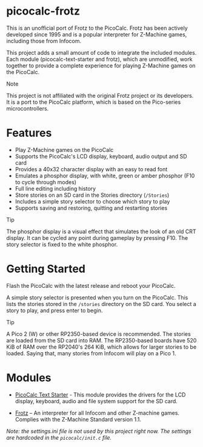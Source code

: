 # picocalc-frotz

This is an unofficial port of Frotz to the PicoCalc. Frotz has been actively developed since 1995 and is a popular interpreter for Z-Machine games, including those from Infocom.

This project adds a small amount of code to integrate the included modules. Each module (picocalc-text-starter and frotz), which are unmodified, work together to provide a complete experience for playing Z-Machine games on the PicoCalc.

> [!NOTE]
> This project is not affiliated with the original Frotz project or its developers. It is a port to the PicoCalc platform, which is based on the Pico-series microcontrollers.


# Features

- Play Z-Machine games on the PicoCalc
- Supports the PicoCalc's LCD display, keyboard, audio output and SD card
- Provides a 40x32 character display with an easy to read font
- Emulates a phosphor display, with white, green or amber phosphor (F10 to cycle through modes)
- Full line editing including history
- Store stories on an SD card in the Stories directory (`/Stories`)
- Includes a simple story selector to choose which story to play
- Supports saving and restoring, quitting and restarting stories

> [!TIP]
> The phosphor display is a visual effect that simulates the look of an old CRT display. It can be cycled any point during gameplay by pressing F10. The story selector is fixed to the white phosphor.

# Getting Started

Flash the PicoCalc with the latest release and reboot your PicoCalc.

A simple story selector is presented when you turn on the PicoCalc. This lists the stories stored in the `/stories` directory on the SD card. You select a story to play, and press enter to begin.

> [!TIP]
>A Pico 2 (W) or other RP2350-based device is recommended. The stories are loaded from the SD card into RAM. The RP2350-based boards have 520 KiB of RAM over the RP2040's 264 KiB, which allows for larger stories to be loaded. Saying that, many stories from Infocom will play on a Pico 1.

# Modules

- [PicoCalc Text Starter](https://github.com/BlairLeduc/picocalc-text-starter) - This module provides the drivers for the LCD display, keyboard, audio and file system support for the SD card.

- [Frotz](https://gitlab.com/DavidGriffith/frotz) – An interpreter for all Infocom and other Z-machine games. Complies with the Z-Machine Standard version 1.1.

_Note: the settings.ini file is not used by this project right now. The settings are hardcoded in the `picocalc/init.c` file._